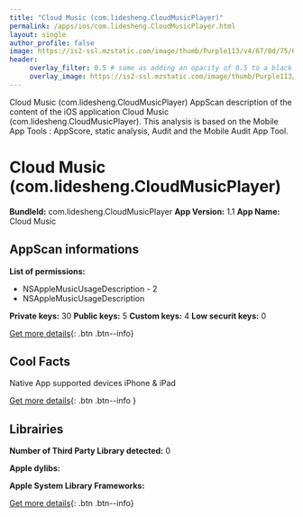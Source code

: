 ```yaml
---
title: "Cloud Music (com.lidesheng.CloudMusicPlayer)"
permalink: /apps/ios/com.lidesheng.CloudMusicPlayer.html
layout: single
author_profile: false
image: https://is2-ssl.mzstatic.com/image/thumb/Purple113/v4/67/8d/75/678d75a2-cabf-7e66-0fff-56ea6bfc4f1e/AppIcon-0-0-1x_U007emarketing-0-0-0-7-0-85-220.png/512x512bb.jpg
header: 
     overlay_filter: 0.5 # same as adding an opacity of 0.5 to a black background
     overlay_image: https://is2-ssl.mzstatic.com/image/thumb/Purple113/v4/67/8d/75/678d75a2-cabf-7e66-0fff-56ea6bfc4f1e/AppIcon-0-0-1x_U007emarketing-0-0-0-7-0-85-220.png/512x512bb.jpg
---
```

Cloud Music (com.lidesheng.CloudMusicPlayer) AppScan description of the content of the iOS application Cloud Music (com.lidesheng.CloudMusicPlayer). This analysis is based on the Mobile App Tools : AppScore, static analysis, Audit and the Mobile Audit App Tool.

# Cloud Music (com.lidesheng.CloudMusicPlayer)

**BundleId:** com.lidesheng.CloudMusicPlayer
**App Version:** 1.1
**App Name:** Cloud Music


## AppScan informations 

**List of permissions:** 
- NSAppleMusicUsageDescription - 2
- NSAppleMusicUsageDescription
  
  
**Private keys:** 30
**Public keys:** 5
**Custom keys:** 4
**Low securit keys:** 0
  
[Get more details](/pricing.html){: .btn .btn--info}

## Cool Facts

Native App
supported devices iPhone & iPad
  
[Get more details](/pricing.html){: .btn .btn--info }

## Librairies 
**Number of Third Party Library detected:** 0


**Apple dylibs:**


**Apple System Library Frameworks:**


  
[Get more details](/pricing.html){: .btn .btn--info}

